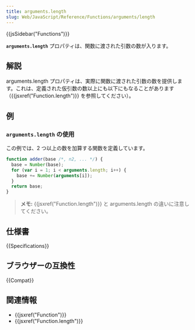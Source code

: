 ```yaml
---
title: arguments.length
slug: Web/JavaScript/Reference/Functions/arguments/length
---
```


{{jsSidebar("Functions")}}

**`arguments.length`** プロパティは、関数に渡された引数の数が入ります。

## 解説

arguments.length プロパティは、実際に関数に渡された引数の数を提供します。これは、定義された仮引数の数以上にも以下にもなることがあります（{{jsxref("Function.length")}} を参照してください）。

## 例

### `arguments.length` の使用

この例では、2 つ以上の数を加算する関数を定義しています。

```js
function adder(base /*, n2, ... */) {
  base = Number(base);
  for (var i = 1; i < arguments.length; i++) {
    base += Number(arguments[i]);
  }
  return base;
}
```

> **メモ:** {{jsxref("Function.length")}} と arguments.length の違いに注意してください。

## 仕様書

{{Specifications}}

## ブラウザーの互換性

{{Compat}}

## 関連情報

- {{jsxref("Function")}}
- {{jsxref("Function.length")}}
